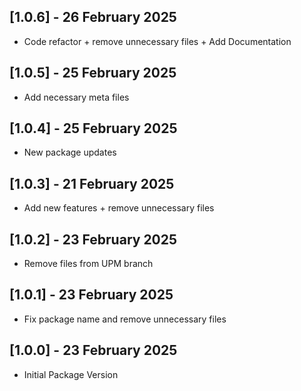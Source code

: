 ## [1.0.6] - 26 February 2025
 - Code refactor + remove unnecessary files + Add Documentation

## [1.0.5] - 25 February 2025
 - Add necessary meta files

## [1.0.4] - 25 February 2025
 - New package updates

## [1.0.3] - 21 February 2025
 - Add new features + remove unnecessary files

## [1.0.2] - 23 February 2025
 - Remove files from UPM branch

## [1.0.1] - 23 February 2025
 - Fix package name and remove unnecessary files

## [1.0.0] - 23 February 2025
 - Initial Package Version